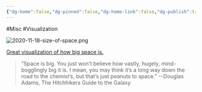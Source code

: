 ```yaml
---
{"dg-home":false,"dg-pinned":false,"dg-home-link":false,"dg-publish":true,"tags":["dgblip"],"created-date":"2020-11-18T00:00:00","disabled rules":["yaml-title","yaml-title-alias","file-name-heading"],"title":"philipp @ 2020-11-18","dg-permalink":"2020/11/18/size-of-space/","updated-date":"2025-04-30T22:27:37","dg-path":"blips/2020-11-18-size-of-space.md","permalink":"/2020/11/18/size-of-space/","dgPassFrontmatter":true}
---
```



#Misc #Visualization

![2020-11-18-size-of-space.png](/img/user/attachments/2020-11-18-size-of-space.png)

[Great visualization of how big space is.](https://neal.fun/size-of-space/)

> “Space is big. You just won’t believe how vastly, hugely, mind-bogglingly big it is. I mean, you may think it’s a long way down the road to the chemist’s, but that’s just peanuts to space.”
> --Douglas Adams, The Hitchhikers Guide to the Galaxy



